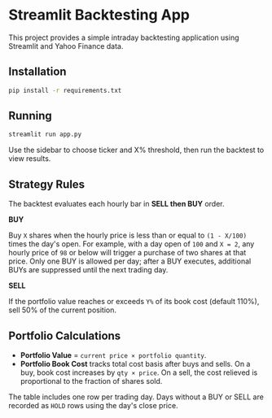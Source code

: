 # Streamlit Backtesting App

This project provides a simple intraday backtesting application using Streamlit and Yahoo Finance data.

## Installation

```bash
pip install -r requirements.txt
```

## Running

```bash
streamlit run app.py
```

Use the sidebar to choose ticker and X% threshold, then run the backtest to view results.

## Strategy Rules

The backtest evaluates each hourly bar in **SELL then BUY** order.

**BUY**

Buy `X` shares when the hourly price is less than or equal to `(1 - X/100)`
times the day's open. For example, with a day open of `100` and `X = 2`, any
hourly price of `98` or below will trigger a purchase of two shares at that
price. Only one BUY is allowed per day; after a BUY executes, additional BUYs
are suppressed until the next trading day.

**SELL**

If the portfolio value reaches or exceeds `Y%` of its book cost (default 110%),
sell 50% of the current position.

## Portfolio Calculations

- **Portfolio Value** = `current price × portfolio quantity`.
- **Portfolio Book Cost** tracks total cost basis after buys and sells. On a
  buy, book cost increases by `qty × price`. On a sell, the cost relieved is
  proportional to the fraction of shares sold.

The table includes one row per trading day. Days without a BUY or SELL are
recorded as `HOLD` rows using the day's close price.
